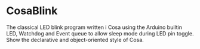 CosaBlink
====

The classical LED blink program written i Cosa using the Arduino builtin LED, Watchdog and Event queue to allow sleep mode during LED pin toggle. Show the declarative and object-oriented style of Cosa. 
